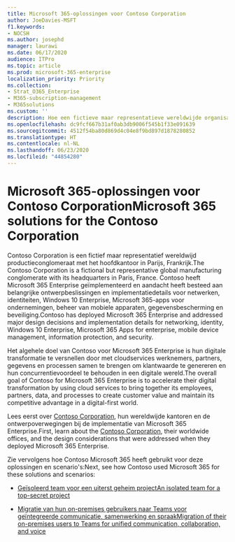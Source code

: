 ```yaml
---
title: Microsoft 365-oplossingen voor Contoso Corporation
author: JoeDavies-MSFT
f1.keywords:
- NOCSH
ms.author: josephd
manager: laurawi
ms.date: 06/17/2020
audience: ITPro
ms.topic: article
ms.prod: microsoft-365-enterprise
localization_priority: Priority
ms.collection:
- Strat_O365_Enterprise
- M365-subscription-management
- M365solutions
ms.custom: ''
description: Hoe een fictieve maar representatieve wereldwijde organisatie Microsoft 365-oplossingen heeft geïmplementeerd.
ms.openlocfilehash: dc9fcf667b31af0ab3db9006f545b1f33e091639
ms.sourcegitcommit: 4512f54ba80d869d4c04e8f9bd897d1878280852
ms.translationtype: HT
ms.contentlocale: nl-NL
ms.lasthandoff: 06/23/2020
ms.locfileid: "44854280"
---
```

# <a name="microsoft-365-solutions-for-the-contoso-corporation"></a><span data-ttu-id="1fc89-103">Microsoft 365-oplossingen voor Contoso Corporation</span><span class="sxs-lookup"><span data-stu-id="1fc89-103">Microsoft 365 solutions for the Contoso Corporation</span></span>

<span data-ttu-id="1fc89-104">Contoso Corporation is een fictief maar representatief wereldwijd productieconglomeraat met het hoofdkantoor in Parijs, Frankrijk.</span><span class="sxs-lookup"><span data-stu-id="1fc89-104">The Contoso Corporation is a fictional but representative global manufacturing conglomerate with its headquarters in Paris, France.</span></span> <span data-ttu-id="1fc89-105">Contoso heeft Microsoft 365 Enterprise geïmplementeerd en aandacht heeft besteed aan belangrijke ontwerpbeslissingen en implementatiedetails voor netwerken, identiteiten, Windows 10 Enterprise, Microsoft 365-apps voor ondernemingen, beheer van mobiele apparaten, gegevensbescherming en beveiliging.</span><span class="sxs-lookup"><span data-stu-id="1fc89-105">Contoso has deployed Microsoft 365 Enterprise and addressed major design decisions and implementation details for networking, identity, Windows 10 Enterprise, Microsoft 365 Apps for enterprise, mobile device management, information protection, and security.</span></span> 

<span data-ttu-id="1fc89-106">Het algehele doel van Contoso voor Microsoft 365 Enterprise is hun digitale transformatie te versnellen door met cloudservices werknemers, partners, gegevens en processen samen te brengen om klantwaarde te genereren en hun concurrentievoordeel te behouden in een digitale wereld.</span><span class="sxs-lookup"><span data-stu-id="1fc89-106">The overall goal of Contoso for Microsoft 365 Enterprise is to accelerate their digital transformation by using cloud services to bring together its employees, partners, data, and processes to create customer value and maintain its competitive advantage in a digital-first world.</span></span>

<span data-ttu-id="1fc89-107">Lees eerst over [Contoso Corporation](../enterprise/contoso-overview.md), hun wereldwijde kantoren en de ontwerpoverwegingen bij de implementatie van Microsoft 365 Enterprise.</span><span class="sxs-lookup"><span data-stu-id="1fc89-107">First, learn about the [Contoso Corporation](../enterprise/contoso-overview.md), their worldwide offices, and the design considerations that were addressed when they deployed Microsoft 365 Enterprise.</span></span>

<span data-ttu-id="1fc89-108">Zie vervolgens hoe Contoso Microsoft 365 heeft gebruikt voor deze oplossingen en scenario's:</span><span class="sxs-lookup"><span data-stu-id="1fc89-108">Next, see how Contoso used Microsoft 365 for these solutions and scenarios:</span></span>

- [<span data-ttu-id="1fc89-109">Geïsoleerd team voor een uiterst geheim project</span><span class="sxs-lookup"><span data-stu-id="1fc89-109">An isolated team for a top-secret project</span></span>](contoso-team-for-top-secret-project.md)

- [<span data-ttu-id="1fc89-110">Migratie van hun on-premises gebruikers naar Teams voor geïntegreerde communicatie, samenwerking en spraak</span><span class="sxs-lookup"><span data-stu-id="1fc89-110">Migration of their on-premises users to Teams for unified communication, collaboration, and voice</span></span>](https://docs.microsoft.com/MicrosoftTeams/voice-case-study-overview)

